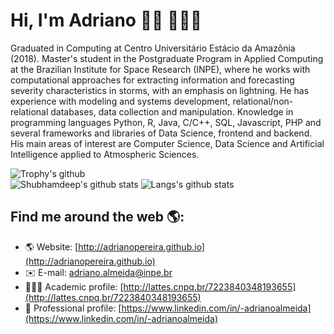 # Hi, I'm Adriano 👋🏽 👨🏽‍💻

Graduated in Computing at Centro Universitário Estácio da Amazônia (2018). Master's student in the Postgraduate Program in Applied Computing at the Brazilian Institute for Space Research (INPE), where he works with computational approaches for extracting information and forecasting severity characteristics in storms, with an emphasis on lightning. He has experience with modeling and systems development, relational/non-relational databases, data collection and manipulation. Knowledge in programming languages Python, R, Java, C/C++, SQL, Javascript, PHP and several frameworks and libraries of Data Science, frontend and backend. His main areas of interest are Computer Science, Data Science and Artificial Intelligence applied to Atmospheric Sciences.


![Trophy's github](https://github-profile-trophy.vercel.app/?username=AdrianoPereira&column=7)  
![Shubhamdeep's github stats](https://github-readme-stats.vercel.app/api?username=AdrianoPereira&show_icons=true&hide_border=true)
![Langs's github stats](https://github-readme-stats.vercel.app/api/top-langs/?username=AdrianoPereira&layout=compact)



## Find me around the web 🌎:
- 🌎 Website: [http://adrianopereira.github.io](http://adrianopereira.github.io) 
- ✉️ E-mail: [adriano.almeida@inpe.br](mailto:adriano.almeida@inpe.br)
- 👨🏽‍🔬 Academic profile: [http://lattes.cnpq.br/7223840348193655](http://lattes.cnpq.br/7223840348193655)
- 💼 Professional profile: [https://www.linkedin.com/in/-adrianoalmeida](https://www.linkedin.com/in/-adrianoalmeida) 
